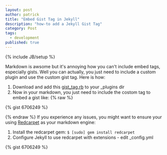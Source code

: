 ```yaml
---
layout: post
author: patrick
title: "Embed Gist Tag in Jekyll"
description: "how-to add a Jekyll Gist Tag"
category: Post
tags: 
  - development
published: true
---
```

{% include JB/setup %}

Markdown is awsome but it's annoying how you can't include embed tags, especially gists.  Well you can actually, you just need to include a custom plugin and use the custom gist tag.  Here is how:

1. Download and add this [gist_tag.rb](https://gist.github.com/imathis/1027674) to your _plugins dir
2. Now in your markdown, you just need to include the costom tag to embed a gist like:
{% raw %}

{% gist 6706249 %}

{% endraw %}
If you experience any issues, you might want to ensure your using [Redcarpet](https://github.com/vmg/redcarpet) as your markdown engine:

1. Install the redcarpet gem:
`$ [sudo] gem install redcarpet`
2. Configure Jekyll to use redcarpet with extensions - edit _config.yml

{% gist 6706249 %}
